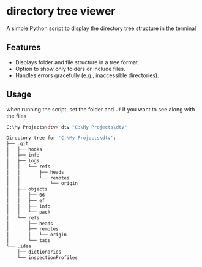 # directory tree viewer

A simple Python script to display the directory tree structure in the terminal

## Features
- Displays folder and file structure in a tree format.
- Option to show only folders or include files.
- Handles errors gracefully (e.g., inaccessible directories).

## Usage
when running the script, set the folder and `-f` if you want to see along with the files

```bash
C:\My Projects\dtv> dtv "C:\My Projects\dtv"

Directory tree for 'C:\My Projects\dtv':
├── .git
│   ├── hooks
│   ├── info
│   ├── logs
│   │   └── refs
│   │       ├── heads
│   │       └── remotes
│   │           └── origin
│   ├── objects
│   │   ├── 06
│   │   ├── ef
│   │   ├── info
│   │   └── pack
│   └── refs
│       ├── heads
│       ├── remotes
│       │   └── origin
│       └── tags
└── .idea
    ├── dictionaries
    └── inspectionProfiles

```
